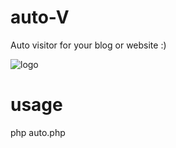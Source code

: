 # auto-V
Auto visitor for your blog or website :)

![logo](https://user-images.githubusercontent.com/43511729/78971991-efcf1d80-7b36-11ea-9c7a-5ea3f41f1310.jpg)


# usage
  php auto.php
  
